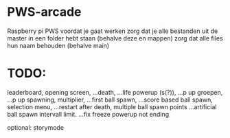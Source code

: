 # PWS-arcade
Raspberry pi PWS 
voordat je gaat werken zorg dat je alle bestanden uit de master in een folder hebt staan (behalve deze en mappen)
zorg dat alle files hun naam behouden (behalve main)

# TODO:
leaderboard,
opening screen,
...death,
...life powerup (s(?)),
...p up groepen,
...p up spawning,
multiplier,
...first ball spawn,
...score based ball spawn,
selection menu,
...restart after death,
multiple ball spawn points
...artificial ball spawn intervall limit.
...fix freeze powerup not ending

optional:
storymode
